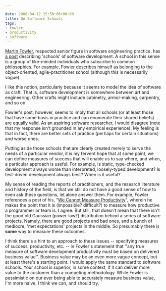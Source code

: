 ```yaml
---

date: 2008-04-12 15:50:06+00:00
title: On Software Schools
tags:
- fowler
- productivity
- software
---
```


[Martin Fowler](http://en.wikipedia.org/wiki/Martin_Fowler), respected senior figure in software engineering practice, has [a post](http://martinfowler.com/bliki/SchoolsOfSoftwareDevelopment.html) describing 'schools' of software development. A school in this sense is a group of like-minded individuals who subscribe to common philosophies. For example, Fowler describes himself as belonging to the object-oriented, agile-practitioner school (although this is necessarily vague).

I like this notion, particularly because it seems to model the idea of software as craft. That is, software development is somewhere between art and engineering. Other crafts might include cabinetry, armor-making, carpentry, and so on.

Fowler's post, however, seems to imply that all schools (or at least those that have some basis in practice and can enumerate their shared beliefs) are equally valid. As an aspiring software researcher, I would disagree (note that my response isn't grounded in any empirical experience). My feeling is that in fact, there are better sets of practice (perhaps for certain situations) and worse ones.

Putting aside those schools that are clearly created merely to serve the needs of a particular vendor, it is my fervent hope that at some point, we can define measures of success that will enable us to say where, and when, a particular approach is useful. For example, is static, type-checked development always worse than interpreted, loosely-typed development? Is test-driven development always best? When is it useful?

My sense of reading the reports of practitioners, and the research literature and history of the field, is that we still do not have a good sense of how to even ask these questions, let alone answer them. For example, Fowler references a post of his, "[We Cannot Measure Productivity](http://martinfowler.com/bliki/CannotMeasureProductivity.html)", wherein he makes the point that it is (impossible? difficult?) to measure how productive a programmer or team is. I agree. But still, that doesn't mean that there isn't the good old Gaussian (power-law?) distribution behind a series of software projects. Namely, there are good projects and bad ones, and a bunch of mediocre, 'met expectations' projects in the middle. So presumably there is **some** way to measure these outcomes.

I think there's a hint to an approach to these issues -- specifying measures of success, productivity, etc. -- in Fowler's statement that ''any true measure of software development 		productivity must be based on delivered business value''. Business value may be an even more vague concept, but at least there's a starting point. I would apply the same standard to software schools. Your school is superior, in some context, if it can deliver more value to the customer than a competing methodology. While Fowler is pessimistic on our ever being able to accurately measure business value, I'm more naive. I think we can, and should try.
